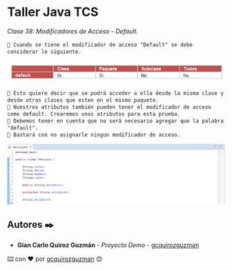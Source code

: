 # Taller Java TCS

_Clase 38: Modificadores de Acceso - Default._

```
📢 Cuando se tiene el modificador de acceso "Default" se debe considerar lo siguiente.
```

![Error: imagen no ha sido cargada](https://github.com/gcquirozguzman/java-tcs-202001/blob/Clase-38/imagenes/pagina_38_1.png)

```
📢 Esto quiere decir que se podrá acceder a ella desde la misma clase y desde otras clases que esten en el mismo paquete.
📢 Nuestros atributos también pueden tener el modificador de acceso como default. Crearemos unos atributos para esta prueba.
📢 Debemos tener en cuenta que no será necesario agregar que la palabra "default".
📢 Bastará con no asignarle ningun modificador de acceso.
```

![Error: imagen no ha sido cargada](https://github.com/gcquirozguzman/java-tcs-202001/blob/Clase-38/imagenes/pagina_38_2.png)

## Autores ✒️

* **Gian Carlo Quiroz Guzmán** - *Proyecto Demo* - [gcquirozguzman](https://github.com/gcquirozguzman)



⌨️ con ❤️ por [gcquirozguzman](https://github.com/gcquirozguzman) 😊
